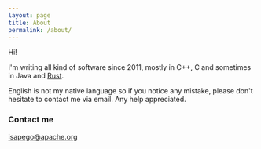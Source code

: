 ```yaml
---
layout: page
title: About
permalink: /about/
---
```


Hi!

I'm writing all kind of software since 2011, mostly in C++, C and sometimes in Java and [Rust](https://www.rust-lang.org).

English is not my native language so if you notice any mistake, please don't hesitate to contact me via email. Any help appreciated.

### Contact me

[isapego@apache.org](mailto:isapego@apache.org)